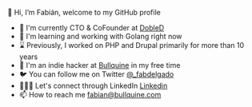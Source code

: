 👋 Hi, I’m Fabián, welcome to my GitHub profile

- 🔭 I'm currently CTO & CoFounder at [DobleD](https://dobled.net)
- 🌱 I'm learning and working with Golang right now
- ⌛ Previously, I worked on PHP and Drupal primarily for more than 10 years
- 🤔 I'm an indie hacker at [Bullquine](https://bullquine.com) in my free time
- 🐦 You can follow me on Twitter [@_fabdelgado](https://twitter.com/_fabdelgado)
- 👨🏼‍💼 Let's connect through LinkedIn [Linkedin](https://www.linkedin.com/in/fabdelgado/)
- 📫 How to reach me fabian@bullquine.com
